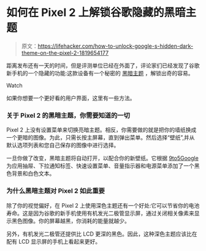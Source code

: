 # 如何在 Pixel 2 上解锁谷歌隐藏的黑暗主题

> 原文：<https://lifehacker.com/how-to-unlock-google-s-hidden-dark-theme-on-the-pixel-2-1819654177>

距离发布还有一天的时间，但是评测单位已经在外面了，评论家们已经发现了谷歌新手机的一个隐藏的功能:这款设备有一个秘密的 [黑暗主题](https://lifehacker.com/enable-a-hidden-dark-theme-in-windows-10-apps-with-a-re-1784025828) ，解锁出奇的容易。

Watch

如果你想要一个更好看的用户界面，这里有一些方法。

### 关于 Pixel 2 的黑暗主题，你需要知道的一切

Pixel 2 上没有设置菜单来切换亮暗主题。相反，你需要做的就是把你的墙纸换成一个更暗的图像。为此，只需长按主屏幕，直到弹出菜单。然后选择“壁纸”,并从默认选项列表和您自己保存的图像中进行选择。

一旦你做了改变，黑暗主题将自动打开，以配合你的新壁纸。它根据 [9to5Google](https://www.phonearena.com/news/Gogole-Pixel-2-XL-dark-theme-how-to-enable_id99058) 为应用抽屉、下拉通知标签、快速设置菜单、音量指示器和电源菜单添加了一个黑色背景和白色文本。

### 为什么黑暗主题对 Pixel 2 如此重要

除了你的视觉偏好，在 Pixel 2 上使用深色主题还有一个好处:它可以节省你的电池寿命。这是因为谷歌的新手机使用有机发光二极管显示屏，通过关闭相关像素来显示黑色图像。你的屏幕越黑，你消耗的能量就越少。

另外，有机发光二极管还提供比 LCD 更深的黑色。因此，这种深色主题应该比在配有 LCD 显示屏的手机上看起来更好。